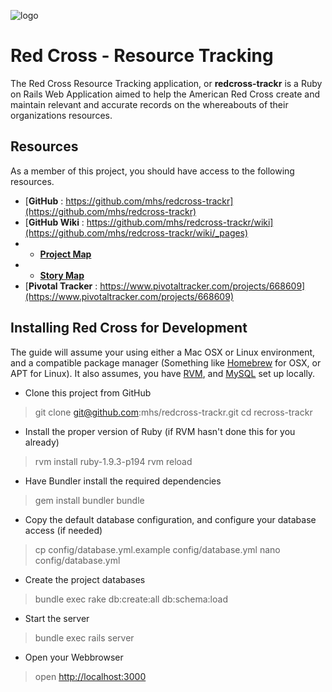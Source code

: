 
![logo](https://github.com/mhs/redcross-trackr/wiki/images/redcross-logo.png)

Red Cross - Resource Tracking
===================================

The Red Cross Resource Tracking application, or **redcross-trackr** is a Ruby on Rails Web Application aimed to help the American Red Cross create and maintain relevant and accurate records on the whereabouts of their organizations resources.

Resources
------------------------------------
As a member of this project, you should have access to the following resources.

+ [**GitHub** : https://github.com/mhs/redcross-trackr](https://github.com/mhs/redcross-trackr)
+ [**GitHub Wiki** : https://github.com/mhs/redcross-trackr/wiki](https://github.com/mhs/redcross-trackr/wiki/_pages)
+ + [**Project Map**](https://github.com/mhs/redcross-trackr/wiki/Project-Map)
+ + [**Story Map**](https://github.com/mhs/redcross-trackr/wiki/Story-Map)
+ [**Pivotal Tracker** : https://www.pivotaltracker.com/projects/668609](https://www.pivotaltracker.com/projects/668609)



Installing Red Cross for Development
-----------------------------------
The guide will assume your using either a Mac OSX or Linux environment, and a compatible package manager (Something like [Homebrew](http://mxcl.github.com/homebrew/) for OSX, or APT for Linux). It also assumes, you have [RVM](https://rvm.io/rvm/install/), and [MySQL](http://dev.mysql.com/doc/refman/5.5/en//installing.html) set up locally.

* Clone this project from GitHub
> git clone git@github.com:mhs/redcross-trackr.git
> cd recross-trackr

* Install the proper version of Ruby (if RVM hasn't done this for you already)
> rvm install ruby-1.9.3-p194
> rvm reload

* Have Bundler install the required dependencies
> gem install bundler
> bundle

* Copy the default database configuration, and configure your database access (if needed)
> cp config/database.yml.example config/database.yml
> nano config/database.yml

* Create the project databases
> bundle exec rake db:create:all db:schema:load

* Start the server
> bundle exec rails server

* Open your Webbrowser
> open [http://localhost:3000](http://localhost:3000)





